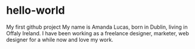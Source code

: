 # hello-world
My first github project
My name is Amanda Lucas, born in Dublin, living in Offaly Ireland.
I have been working as a freelance designer, marketer, web designer for a while now and love my work.
